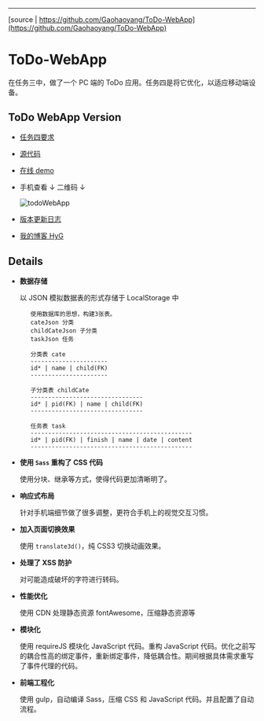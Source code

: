 ######



```
```

```
```

```
```

------
[source | https://github.com/Gaohaoyang/ToDo-WebApp](https://github.com/Gaohaoyang/ToDo-WebApp)

# ToDo-WebApp

在任务三中，做了一个 PC 端的 ToDo 应用。任务四是将它优化，以适应移动端设备。

## ToDo WebApp Version

* [任务四要求](https://github.com/baidu-ife/ife/tree/master/task/task0004)
* [源代码](https://github.com/Gaohaoyang/ToDo-WebApp)
* [在线 demo](http://gaohaoyang.github.io/ToDo-WebApp/)
* 手机查看 ↓ 二维码 ↓
    
    ![todoWebApp](http://7q5cdt.com1.z0.glb.clouddn.com/task4-code-todoWebApp.png)
* [版本更新日志](https://github.com/Gaohaoyang/ToDo-WebApp/releases)
* [我的博客 HyG](http://gaohaoyang.github.io)

## Details

* **数据存储**

    以 JSON 模拟数据表的形式存储于 LocalStorage 中

         使用数据库的思想，构建3张表。
         cateJson 分类
         childCateJson 子分类
         taskJson 任务
         
         分类表 cate
         ----------------------
         id* | name | child(FK)
         ----------------------
         
         子分类表 childCate
         --------------------------------
         id* | pid(FK) | name | child(FK)
         --------------------------------
         
         任务表 task
         ----------------------------------------------
         id* | pid(FK) | finish | name | date | content
         ----------------------------------------------

* **使用 `Sass` 重构了 CSS 代码**
    
    使用分块、继承等方式，使得代码更加清晰明了。

* **响应式布局**
    
    针对手机端细节做了很多调整，更符合手机上的视觉交互习惯。

* **加入页面切换效果**
    
    使用 `translate3d()`，纯 CSS3 切换动画效果。

* **处理了 XSS 防护**
    
    对可能造成破坏的字符进行转码。

* **性能优化**
    
    使用 CDN 处理静态资源 fontAwesome，压缩静态资源等

* **模块化**
    
    使用 requireJS 模块化 JavaScript 代码。重构 JavaScript 代码。优化之前写的耦合性高的绑定事件，重新绑定事件，降低耦合性。期间根据具体需求重写了事件代理的代码。

* **前端工程化**
    
    使用 gulp，自动编译 Sass，压缩 CSS 和 JavaScript 代码。并且配置了自动流程。

